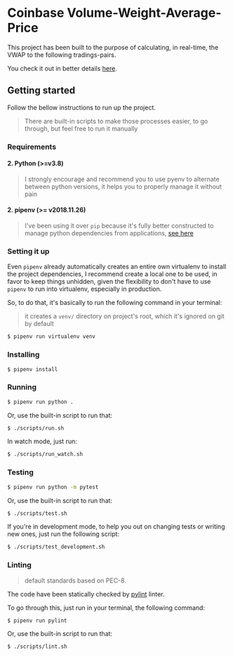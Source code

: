 # Coinbase Volume-Weight-Average-Price

This project has been built to the purpose of calculating,
in real-time, the VWAP to the following tradings-pairs.

You check it out in better details [here](./assignment.pdf).

## Getting started

Follow the bellow instructions to run up the project.

> There are built-in scripts to make those processes easier,
> to go through, but feel free to run it manually

### Requirements

#### 2. Python (>=v3.8)

> I strongly encourage and recommend you to use pyenv to alternate
> between python versions, it helps you to properly manage it without pain

#### 2. pipenv (>= v2018.11.26)

> I've been using it over `pip` because it's fully better constructed
> to manage python dependencies from applications, [see here](https://pypi.org/project/pipenv/)

### Setting it up

Even `pipenv` already automatically creates an entire own virtualenv to install the project
dependencies, I recommend create a local one to be used, in favor to keep things unhidden,
given the flexibility to don't have to use `pipenv` to run into virtualenv, especially in production.

So, to do that, it's basically to run the following command in your terminal:

> it creates a `venv/` directory on project's root, which it's ignored on git by default

```bash
$ pipenv run virtualenv venv
```

### Installing

```bash
$ pipenv install
```

### Running

```bash
$ pipenv run python .
```

Or, use the built-in script to run that:

```bash
$ ./scripts/run.sh
```

In watch mode, just run:

```bash
$ ./scripts/run_watch.sh
```

### Testing

```bash
$ pipenv run python -m pytest
```

Or, use the built-in script to run that:

```bash
$ ./scripts/test.sh
```

If you're in development mode, to help you out on changing tests or writing new ones, just
run the following script:

```bash
$ ./scripts/test_development.sh
```

### Linting

> default standards based on PEC-8.

The code have been statically checked by [pylint](https://pypi.org/project/pylint/) linter.

To go through this, just run in your terminal, the following command:

```bash
$ pipenv run pylint
```

Or, use the built-in script to run that:

```bash
$ ./scripts/lint.sh
```
